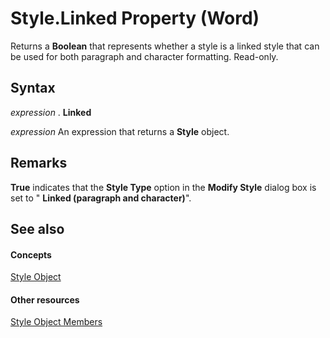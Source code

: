 
# Style.Linked Property (Word)

Returns a **Boolean** that represents whether a style is a linked style that can be used for both paragraph and character formatting. Read-only.


## Syntax

 _expression_ . **Linked**

 _expression_ An expression that returns a **Style** object.


## Remarks

 **True** indicates that the **Style Type** option in the **Modify Style** dialog box is set to " **Linked (paragraph and character)**".


## See also


#### Concepts


[Style Object](473f8f41-2cba-769e-c0da-441d9d85b009.md)
#### Other resources


[Style Object Members](37c68e72-c745-bc9c-1547-0cf177cbdef4.md)
